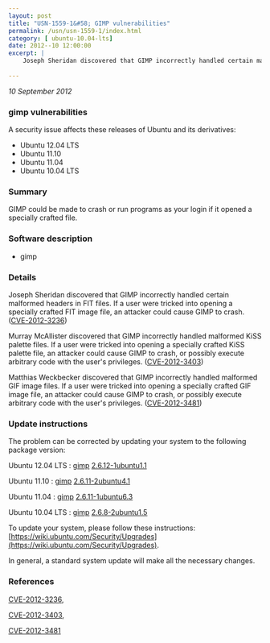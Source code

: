 ```yaml
---
layout: post
title: "USN-1559-1&#58; GIMP vulnerabilities"
permalink: /usn/usn-1559-1/index.html
category: [ ubuntu-10.04-lts]
date: 2012--10 12:00:00
excerpt: |
    Joseph Sheridan discovered that GIMP incorrectly handled certain malformed headers in FIT files. If a user were tricked into opening a specially crafted FIT image file, an attacker could cause GIMP to crash. ([CVE-2012-3236](http://people.ubuntu.com/~ubuntu-security/cve/CVE-2012-3236))
    
--- 
```

 
 

*10 September 2012*

### gimp vulnerabilities

A security issue affects these releases of Ubuntu and its derivatives:

* Ubuntu 12.04 LTS
* Ubuntu 11.10
* Ubuntu 11.04
* Ubuntu 10.04 LTS

### Summary

GIMP could be made to crash or run programs as your login if it opened a specially crafted file.

### Software description

* gimp 

### Details

Joseph Sheridan discovered that GIMP incorrectly handled certain malformed headers in FIT files. If a user were tricked into opening a specially crafted FIT image file, an attacker could cause GIMP to crash. ([CVE-2012-3236](http://people.ubuntu.com/~ubuntu-security/cve/CVE-2012-3236))

Murray McAllister discovered that GIMP incorrectly handled malformed KiSS palette files. If a user were tricked into opening a specially crafted KiSS palette file, an attacker could cause GIMP to crash, or possibly execute arbitrary code with the user&#39;s privileges. ([CVE-2012-3403](http://people.ubuntu.com/~ubuntu-security/cve/CVE-2012-3403))

Matthias Weckbecker discovered that GIMP incorrectly handled malformed GIF image files. If a user were tricked into opening a specially crafted GIF image file, an attacker could cause GIMP to crash, or possibly execute arbitrary code with the user&#39;s privileges. ([CVE-2012-3481](http://people.ubuntu.com/~ubuntu-security/cve/CVE-2012-3481)) 

### Update instructions

The problem can be corrected by updating your system to the following package version:

Ubuntu 12.04 LTS
 : [gimp](https://launchpad.net/ubuntu/+source/gimp) <span> [2.6.12-1ubuntu1.1](https://launchpad.net/ubuntu/+source/gimp/2.6.12-1ubuntu1.1) </span> 

Ubuntu 11.10
 : [gimp](https://launchpad.net/ubuntu/+source/gimp) <span> [2.6.11-2ubuntu4.1](https://launchpad.net/ubuntu/+source/gimp/2.6.11-2ubuntu4.1) </span> 

Ubuntu 11.04
 : [gimp](https://launchpad.net/ubuntu/+source/gimp) <span> [2.6.11-1ubuntu6.3](https://launchpad.net/ubuntu/+source/gimp/2.6.11-1ubuntu6.3) </span> 

Ubuntu 10.04 LTS
 : [gimp](https://launchpad.net/ubuntu/+source/gimp) <span> [2.6.8-2ubuntu1.5](https://launchpad.net/ubuntu/+source/gimp/2.6.8-2ubuntu1.5) </span> 

To update your system, please follow these instructions: [https://wiki.ubuntu.com/Security/Upgrades](https://wiki.ubuntu.com/Security/Upgrades).

In general, a standard system update will make all the necessary changes. 

### References

 
 [CVE-2012-3236](http://people.ubuntu.com/~ubuntu-security/cve/CVE-2012-3236), 

 [CVE-2012-3403](http://people.ubuntu.com/~ubuntu-security/cve/CVE-2012-3403), 

 [CVE-2012-3481](http://people.ubuntu.com/~ubuntu-security/cve/CVE-2012-3481)
 

